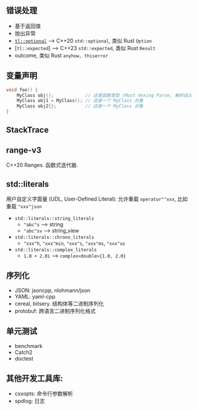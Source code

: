## 错误处理

- 基于返回值
- 抛出异常
- [`tl::optional`](https://github.com/TartanLlama/optional) --> C++20 `std::optional`, 类似 Rust `Option`
- [`tl::expected`] --> C++23 `std::expected`, 类似 Rust `Result`
- outcome, 类似 Rust `anyhow, thiserror`

## 变量声明

```c
void foo() {
	MyClass obj();            // 这是函数类型 (Most Vexing Parse, 解析歧义)
	MyClass obj1 = MyClass(); // 这是一个 MyClass 对象
	MyClass obj2{};           // 这是一个 MyClass 对象
}
```

## StackTrace 

## range-v3

C++20 Ranges. 函数式迭代器.

## std::literals 

用户自定义字面量 (UDL, User-Defined Literal): 允许重载 `operator""xxx`, 比如重载 `"xxx"json`
- `std::literals::string_literals`
	- `"abc"s` --> string 
	- `"abc"sv` --> string_view 
- `std::literals::chrono_literals`
	- `"xxx"h`, `"xxx"min`, `"xxx"s`, `"xxx"ms`, `"xxx"us`
- `std::literals::complex_literals`
	- `1.0 + 2.0i` --> `complex<double>{1.0, 2.0}`

## 序列化

- JSON: jsoncpp, nlohmann/json 
- YAML: yaml-cpp 
- cereal, bitsery. 结构体等二进制序列化
- protobuf: 跨语言二进制序列化格式

## 单元测试

- benchmark 
- Catch2 
- doctest 

## 其他开发工具库:

- cxxopts: 命令行参数解析
- spdlog: 日志
